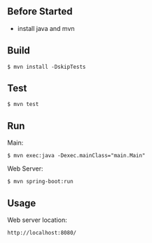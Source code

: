 ## Before Started

- install java and mvn

## Build

```
$ mvn install -DskipTests
```

## Test

```
$ mvn test
```

## Run

Main:
```
$ mvn exec:java -Dexec.mainClass="main.Main"
```

Web Server:
```
$ mvn spring-boot:run
```

## Usage

Web server location:
```
http://localhost:8080/
```
